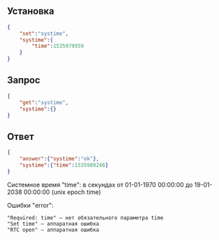 ## Установка
```json
{
	"set":"systime",
	"systime":{
		"time":1535979959
	}
}
```
## Запрос
```json
{
	"get":"systime",
	"systime":{}
}
```
## Ответ
```json
{
	"answer":{"systime":"ok"},
	"systime":{"time":1535980246}
}
```
Системное время "time": в секундаx от 01-01-1970 00:00:00 до 19-01-2038 00:00:00 (unix epoch time)

Ошибки "error":

	"Required: time" – нет обязательного параметра time
	"Set time" — аппаратная ошибка
	"RTC open" — аппаратная ошибка